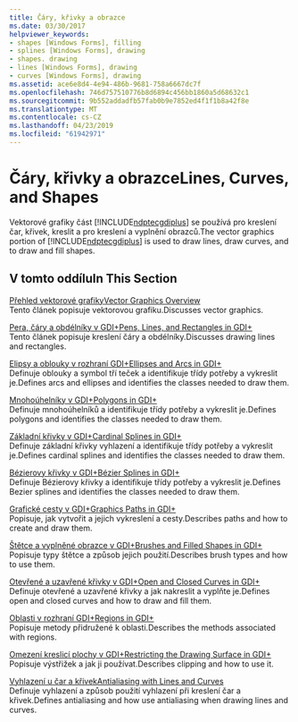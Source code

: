 ```yaml
---
title: Čáry, křivky a obrazce
ms.date: 03/30/2017
helpviewer_keywords:
- shapes [Windows Forms], filling
- splines [Windows Forms], drawing
- shapes. drawing
- lines [Windows Forms], drawing
- curves [Windows Forms], drawing
ms.assetid: ace6e8d4-4e94-486b-9681-758a6667dc7f
ms.openlocfilehash: 746d757510776b8d6894c456bb1860a5d68632c1
ms.sourcegitcommit: 9b552addadfb57fab0b9e7852ed4f1f1b8a42f8e
ms.translationtype: MT
ms.contentlocale: cs-CZ
ms.lasthandoff: 04/23/2019
ms.locfileid: "61942971"
---
```

# <a name="lines-curves-and-shapes"></a><span data-ttu-id="7a001-102">Čáry, křivky a obrazce</span><span class="sxs-lookup"><span data-stu-id="7a001-102">Lines, Curves, and Shapes</span></span>
<span data-ttu-id="7a001-103">Vektorové grafiky část [!INCLUDE[ndptecgdiplus](../../../../includes/ndptecgdiplus-md.md)] se používá pro kreslení čar, křivek, kreslit a pro kreslení a vyplnění obrazců.</span><span class="sxs-lookup"><span data-stu-id="7a001-103">The vector graphics portion of [!INCLUDE[ndptecgdiplus](../../../../includes/ndptecgdiplus-md.md)] is used to draw lines, draw curves, and to draw and fill shapes.</span></span>  
  
## <a name="in-this-section"></a><span data-ttu-id="7a001-104">V tomto oddílu</span><span class="sxs-lookup"><span data-stu-id="7a001-104">In This Section</span></span>  
 [<span data-ttu-id="7a001-105">Přehled vektorové grafiky</span><span class="sxs-lookup"><span data-stu-id="7a001-105">Vector Graphics Overview</span></span>](vector-graphics-overview.md)  
 <span data-ttu-id="7a001-106">Tento článek popisuje vektorovou grafiku.</span><span class="sxs-lookup"><span data-stu-id="7a001-106">Discusses vector graphics.</span></span>  
  
 [<span data-ttu-id="7a001-107">Pera, čáry a obdélníky v GDI+</span><span class="sxs-lookup"><span data-stu-id="7a001-107">Pens, Lines, and Rectangles in GDI+</span></span>](pens-lines-and-rectangles-in-gdi.md)  
 <span data-ttu-id="7a001-108">Tento článek popisuje kreslení čáry a obdélníky.</span><span class="sxs-lookup"><span data-stu-id="7a001-108">Discusses drawing lines and rectangles.</span></span>  
  
 [<span data-ttu-id="7a001-109">Elipsy a oblouky v rozhraní GDI+</span><span class="sxs-lookup"><span data-stu-id="7a001-109">Ellipses and Arcs in GDI+</span></span>](ellipses-and-arcs-in-gdi.md)  
 <span data-ttu-id="7a001-110">Definuje oblouky a symbol tří teček a identifikuje třídy potřeby a vykreslit je.</span><span class="sxs-lookup"><span data-stu-id="7a001-110">Defines arcs and ellipses and identifies the classes needed to draw them.</span></span>  
  
 [<span data-ttu-id="7a001-111">Mnohoúhelníky v GDI+</span><span class="sxs-lookup"><span data-stu-id="7a001-111">Polygons in GDI+</span></span>](polygons-in-gdi.md)  
 <span data-ttu-id="7a001-112">Definuje mnohoúhelníků a identifikuje třídy potřeby a vykreslit je.</span><span class="sxs-lookup"><span data-stu-id="7a001-112">Defines polygons and identifies the classes needed to draw them.</span></span>  
  
 [<span data-ttu-id="7a001-113">Základní křivky v GDI+</span><span class="sxs-lookup"><span data-stu-id="7a001-113">Cardinal Splines in GDI+</span></span>](cardinal-splines-in-gdi.md)  
 <span data-ttu-id="7a001-114">Definuje základní křivky vyhlazení a identifikuje třídy potřeby a vykreslit je.</span><span class="sxs-lookup"><span data-stu-id="7a001-114">Defines cardinal splines and identifies the classes needed to draw them.</span></span>  
  
 [<span data-ttu-id="7a001-115">Bézierovy křivky v GDI+</span><span class="sxs-lookup"><span data-stu-id="7a001-115">Bézier Splines in GDI+</span></span>](bezier-splines-in-gdi.md)  
 <span data-ttu-id="7a001-116">Definuje Bézierovy křivky a identifikuje třídy potřeby a vykreslit je.</span><span class="sxs-lookup"><span data-stu-id="7a001-116">Defines Bezier splines and identifies the classes needed to draw them.</span></span>  
  
 [<span data-ttu-id="7a001-117">Grafické cesty v GDI+</span><span class="sxs-lookup"><span data-stu-id="7a001-117">Graphics Paths in GDI+</span></span>](graphics-paths-in-gdi.md)  
 <span data-ttu-id="7a001-118">Popisuje, jak vytvořit a jejich vykreslení a cesty.</span><span class="sxs-lookup"><span data-stu-id="7a001-118">Describes paths and how to create and draw them.</span></span>  
  
 [<span data-ttu-id="7a001-119">Štětce a vyplněné obrazce v GDI+</span><span class="sxs-lookup"><span data-stu-id="7a001-119">Brushes and Filled Shapes in GDI+</span></span>](brushes-and-filled-shapes-in-gdi.md)  
 <span data-ttu-id="7a001-120">Popisuje typy štětce a způsob jejich použití.</span><span class="sxs-lookup"><span data-stu-id="7a001-120">Describes brush types and how to use them.</span></span>  
  
 [<span data-ttu-id="7a001-121">Otevřené a uzavřené křivky v GDI+</span><span class="sxs-lookup"><span data-stu-id="7a001-121">Open and Closed Curves in GDI+</span></span>](open-and-closed-curves-in-gdi.md)  
 <span data-ttu-id="7a001-122">Definuje otevřené a uzavřené křivky a jak nakreslit a vyplňte je.</span><span class="sxs-lookup"><span data-stu-id="7a001-122">Defines open and closed curves and how to draw and fill them.</span></span>  
  
 [<span data-ttu-id="7a001-123">Oblasti v rozhraní GDI+</span><span class="sxs-lookup"><span data-stu-id="7a001-123">Regions in GDI+</span></span>](regions-in-gdi.md)  
 <span data-ttu-id="7a001-124">Popisuje metody přidružené k oblasti.</span><span class="sxs-lookup"><span data-stu-id="7a001-124">Describes the methods associated with regions.</span></span>  
  
 [<span data-ttu-id="7a001-125">Omezení kreslicí plochy v GDI+</span><span class="sxs-lookup"><span data-stu-id="7a001-125">Restricting the Drawing Surface in GDI+</span></span>](restricting-the-drawing-surface-in-gdi.md)  
 <span data-ttu-id="7a001-126">Popisuje výstřižek a jak ji používat.</span><span class="sxs-lookup"><span data-stu-id="7a001-126">Describes clipping and how to use it.</span></span>  
  
 [<span data-ttu-id="7a001-127">Vyhlazení u čar a křivek</span><span class="sxs-lookup"><span data-stu-id="7a001-127">Antialiasing with Lines and Curves</span></span>](antialiasing-with-lines-and-curves.md)  
 <span data-ttu-id="7a001-128">Definuje vyhlazení a způsob použití vyhlazení při kreslení čar a křivek.</span><span class="sxs-lookup"><span data-stu-id="7a001-128">Defines antialiasing and how use antialiasing when drawing lines and curves.</span></span>
